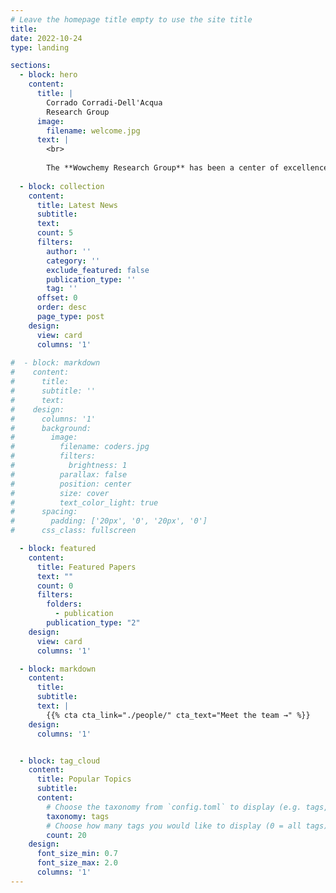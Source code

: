 ```yaml
---
# Leave the homepage title empty to use the site title
title:
date: 2022-10-24
type: landing

sections:
  - block: hero
    content:
      title: |
        Corrado Corradi-Dell'Acqua
        Research Group
      image:
        filename: welcome.jpg
      text: |
        <br>
        
        The **Wowchemy Research Group** has been a center of excellence for Artificial Intelligence research, teaching, and practice since its founding in 2016.
  
  - block: collection
    content:
      title: Latest News
      subtitle:
      text:
      count: 5
      filters:
        author: ''
        category: ''
        exclude_featured: false
        publication_type: ''
        tag: ''
      offset: 0
      order: desc
      page_type: post
    design:
      view: card
      columns: '1'
  
#  - block: markdown
#    content:
#      title:
#      subtitle: ''
#      text:
#    design:
#      columns: '1'
#      background:
#        image: 
#          filename: coders.jpg
#          filters:
#            brightness: 1
#          parallax: false
#          position: center
#          size: cover
#          text_color_light: true
#      spacing:
#        padding: ['20px', '0', '20px', '0']
#      css_class: fullscreen

  - block: featured
    content:
      title: Featured Papers
      text: ""
      count: 0
      filters:
        folders:
          - publication
        publication_type: "2"
    design:
      view: card
      columns: '1'

  - block: markdown
    content:
      title:
      subtitle:
      text: |
        {{% cta cta_link="./people/" cta_text="Meet the team →" %}}
    design:
      columns: '1'


  - block: tag_cloud
    content: 
      title: Popular Topics
      subtitle:
      content:
        # Choose the taxonomy from `config.toml` to display (e.g. tags, categories)
        taxonomy: tags
        # Choose how many tags you would like to display (0 = all tags)
        count: 20
    design:
      font_size_min: 0.7
      font_size_max: 2.0
      columns: '1'
---
```


